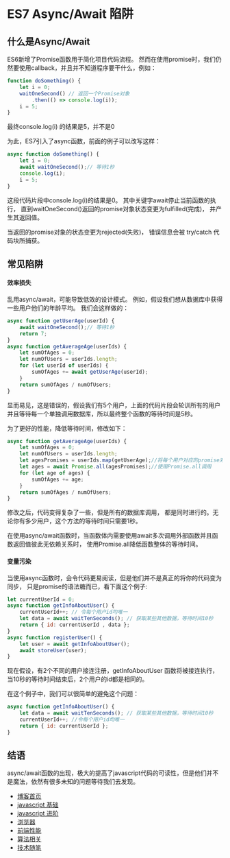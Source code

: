 # ES7 Async/Await 陷阱


## 什么是Async/Await

ES6新增了Promise函数用于简化项目代码流程。
然而在使用promise时，我们仍然要使用callback，并且并不知道程序要干什么，例如：

```javascript
function doSomething() {
    let i = 0;
    waitOneSecond() // 返回一个Promise对象
        .then(() => console.log(i));
    i = 5;
}
```

最终console.log(i) 的结果是5，并不是0

为此，ES7引入了async函数，前面的例子可以改写这样：

```javascript
async function doSomething() {
    let i = 0;
    await waitOneSecond();// 等待1秒
    console.log(i);
    i = 5;
}
```

这段代码片段中console.log(i)的结果是0。
其中关键字await停止当前函数的执行，
直到waitOneSecond()返回的promise对象状态变更为fulfilled(完成)，
并产生其返回值。

当返回的promise对象的状态变更为rejected(失败)，
错误信息会被 try/catch 代码块所捕获。

## 常见陷阱

#### 效率损失

乱用async/await，可能导致低效的设计模式。
例如，假设我们想从数据库中获得一些用户他们的年龄平均。
我们会这样做的：
```javascript
async function getUserAge(userId) {
    await waitOneSecond();// 等待1秒
    return 7;  
}
async function getAverageAge(userIds) {
    let sumOfAges = 0;
    let numOfUsers = userIds.length;
    for (let userId of userIds) {
        sumOfAges += await getUserAge(userId);
    }
    return sumOfAges / numOfUsers;
}
```

显而易见，这是错误的，假设我们有5个用户，上面的代码片段会轮训所有的用户并且等待每一个单独调用数据库，所以最终整个函数的等待时间是5秒。

为了更好的性能，降低等待时间，修改如下：

```javascript
async function getAverageAge(userIds) {
    let sumOfAges = 0;
    let numOfUsers = userIds.length;
    let agesPromises = userIds.map(getUserAge);//将每个用户对应的promise对象封装到数组中
    let ages = await Promise.all(agesPromises);//使用Promise.all调用
    for (let age of ages) {
        sumOfAges += age;
    }
    return sumOfAges / numOfUsers;
}
```
修改之后，代码变得复杂了一些，但是所有的数据库调用，
都是同时进行的。无论你有多少用户，这个方法的等待时间只需要1秒。
 
在使用async/await函数时，当函数体内需要使用await多次调用外部函数并且函数返回值彼此无依赖关系时，
使用Promise.all降低函数整体的等待时间。

#### 变量污染

当使用async函数时，会令代码更易阅读，但是他们并不是真正的将你的代码变为同步，
只是promise的语法糖而已，看下面这个例子:

```javascript
let currentUserId = 0;
async function getInfoAboutUser() {
    currentUserId++; // 令每个用户id均唯一
    let data = await waitTenSeconds(); // 获取某些其他数据，等待时间10秒
    return { id: currentUserId , data };
}
async function registerUser() {
    let user = await getInfoAboutUser();
    await storeUser(user);
}
```

现在假设，有2个不同的用户接连注册，getInfoAboutUser 函数将被接连执行，当10秒的等待时间结束后，2个用户的id都是相同的。

在这个例子中，我们可以很简单的避免这个问题：

```javascript
async function getInfoAboutUser() {
    let data = await waitTenSeconds(); // 获取某些其他数据，等待时间10秒
    currentUserId++; //令每个用户id均唯一
    return { id: currentUserId };
}
```

## 结语
async/await函数的出现，极大的提高了javascript代码的可读性，但是他们并不是魔法，依然有很多未知的问题等待我们去发现。


+ [博客首页](https://github.com/chenqf/blog)
+ [javascript 基础](https://github.com/chenqf/blog/blob/master/articles/javascript基础)
+ [javascript 进阶](https://github.com/chenqf/blog/blob/master/articles/javascript进阶)
+ [浏览器](https://github.com/chenqf/blog/blob/master/articles/浏览器)
+ [前端性能](https://github.com/chenqf/blog/blob/master/articles/前端性能)
+ [算法相关](https://github.com/chenqf/blog/blob/master/articles/算法相关)
+ [技术随笔](https://github.com/chenqf/blog/blob/master/articles/技术随笔)
